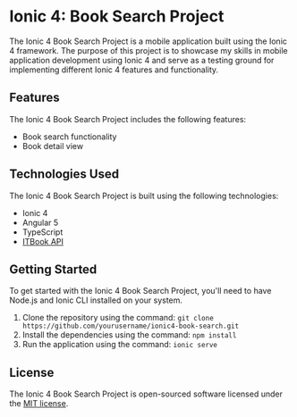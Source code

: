 # Ionic 4: Book Search Project

The Ionic 4 Book Search Project is a mobile application built using the Ionic 4 framework. The purpose of this project is to showcase my skills in mobile application development using Ionic 4 and serve as a testing ground for implementing different Ionic 4 features and functionality.

## Features

The Ionic 4 Book Search Project includes the following features:

- Book search functionality
- Book detail view

## Technologies Used

The Ionic 4 Book Search Project is built using the following technologies:

- Ionic 4
- Angular 5 
- TypeScript
- [ITBook API](https://api.itbook.store/)

## Getting Started

To get started with the Ionic 4 Book Search Project, you'll need to have Node.js and Ionic CLI installed on your system.

1. Clone the repository using the command: `git clone https://github.com/yourusername/ionic4-book-search.git`
2. Install the dependencies using the command: `npm install`
3. Run the application using the command: `ionic serve`

## License

The Ionic 4 Book Search Project is open-sourced software licensed under the [MIT license](https://opensource.org/licenses/MIT).
